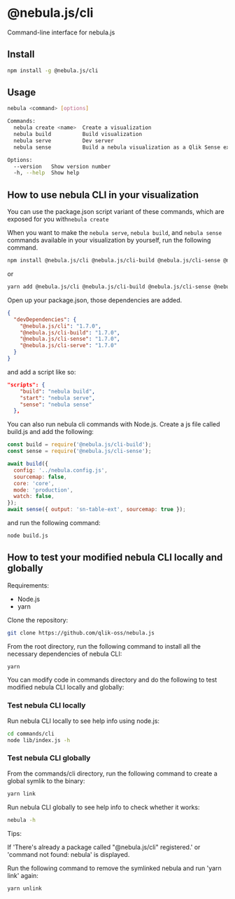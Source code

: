 # @nebula.js/cli

Command-line interface for nebula.js

## Install

```sh
npm install -g @nebula.js/cli
```

## Usage

```sh
nebula <command> [options]

Commands:
  nebula create <name>  Create a visualization
  nebula build          Build visualization
  nebula serve          Dev server
  nebula sense          Build a nebula visualization as a Qlik Sense extension

Options:
  --version   Show version number                                      [boolean]
  -h, --help  Show help                                                [boolean]
```

## How to use nebula CLI in your visualization

You can use the package.json script variant of these commands, which are exposed for you with`nebula create`

When you want to make the `nebula serve`, `nebula build`, and `nebula sense` commands available in your visualization by yourself, run the following command.

```bash
npm install @nebula.js/cli @nebula.js/cli-build @nebula.js/cli-sense @nebula.js/cli-serve
```

or

```bash
yarn add @nebula.js/cli @nebula.js/cli-build @nebula.js/cli-sense @nebula.js/cli-serve
```

Open up your package.json, those dependencies are added.

```json
{
  "devDependencies": {
    "@nebula.js/cli": "1.7.0",
    "@nebula.js/cli-build": "1.7.0",
    "@nebula.js/cli-sense": "1.7.0",
    "@nebula.js/cli-serve": "1.7.0"
  }
}
```

and add a script like so:

```json
"scripts": {
    "build": "nebula build",
    "start": "nebula serve",
    "sense": "nebula sense"
  },
```

You can also run nebula cli commands with Node.js. Create a js file called build.js
and add the following:

```js
const build = require('@nebula.js/cli-build');
const sense = require('@nebula.js/cli-sense');

await build({
  config: '../nebula.config.js',
  sourcemap: false,
  core: 'core',
  mode: 'production',
  watch: false,
});
await sense({ output: 'sn-table-ext', sourcemap: true });
```

and run the following command:

```bash
node build.js
```

## How to test your modified nebula CLI locally and globally

Requirements:

- Node.js
- yarn

Clone the repository:

```sh
git clone https://github.com/qlik-oss/nebula.js
```

From the root directory, run the following command to install all the necessary dependencies of nebula CLI:

```sh
yarn
```

You can modify code in commands directory and do the following to test modified nebula CLI locally and globally:

### Test nebula CLI locally

Run nebula CLI locally to see help info using node.js:

```sh
cd commands/cli
node lib/index.js -h
```

### Test nebula CLI globally

From the commands/cli directory, run the following command to create a global symlik to the binary:

```sh
yarn link
```

Run nebula CLI globally to see help info to check whether it works:

```sh
nebula -h
```

Tips:

If 'There's already a package called "@nebula.js/cli" registered.' or 'command not found: nebula' is displayed.

Run the following command to remove the symlinked nebula and run 'yarn link' again:

```sh
yarn unlink
```
